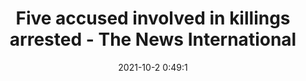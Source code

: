 ---
"title": "Five accused involved in killings arrested - The News International"
"date": "2021-10-2 0:49:1"
"feed_name": "GOOGLENEWSINDUSTRIAL"
"feed_website": "https://news.google.com/search?q=industrial%2Bincident&hl=en-US&gl=US&ceid=US:en"
"feed_rss": "https://news.google.com/rss/search?q=industrial%2Bincident&hl=en-US&gl=US&ceid=US:en"
"link": "https://www.thenews.com.pk/print/896886-five-accused-involved-in-killings-arrested"
"source": "{'href': 'https://www.thenews.com.pk', 'title': 'The News International'}"
"file": "_posts/2021-1-1-88f0154b2242ae9c82af0d73e8dcc1ad98da0bd7.md"
"accident": "0"
"drilling": "0"
"dead": "0"
"injured": "0"
"arrested": "0"
"where": "unknown site"
"causes": "unknown"
"place": "unknown place"
---